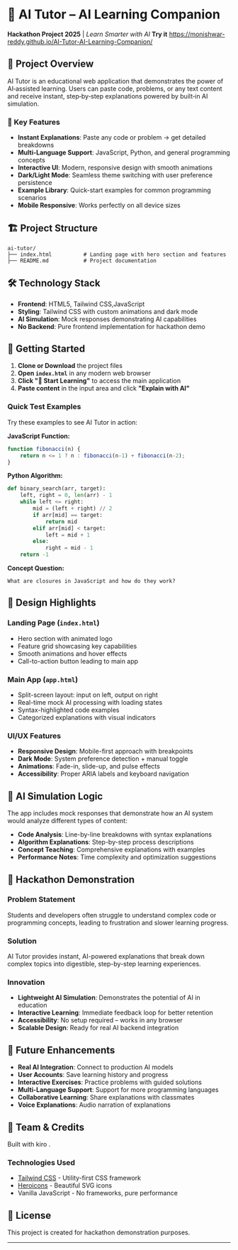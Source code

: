 # 🚀 AI Tutor – AI Learning Companion

**Hackathon Project 2025** | *Learn Smarter with AI*
**Try it**
https://monishwar-reddy.github.io/AI-Tutor-AI-Learning-Companion/

## 📖 Project Overview

AI Tutor is an educational web application that demonstrates the power of AI‑assisted learning. Users can paste code, problems, or any text content and receive instant, step‑by‑step explanations powered by built‑in AI simulation.

### 🎯 Key Features

* **Instant Explanations**: Paste any code or problem → get detailed breakdowns
* **Multi-Language Support**: JavaScript, Python, and general programming concepts
* **Interactive UI**: Modern, responsive design with smooth animations
* **Dark/Light Mode**: Seamless theme switching with user preference persistence
* **Example Library**: Quick-start examples for common programming scenarios
* **Mobile Responsive**: Works perfectly on all device sizes

## 🏗️ Project Structure

```
ai-tutor/
├── index.html          # Landing page with hero section and features
├── README.md           # Project documentation

```

## 🛠️ Technology Stack

* **Frontend**: HTML5, Tailwind CSS,JavaScript
* **Styling**: Tailwind CSS with custom animations and dark mode
* **AI Simulation**: Mock responses demonstrating AI capabilities
* **No Backend**: Pure frontend implementation for hackathon demo

## 🚀 Getting Started

1. **Clone or Download** the project files
2. **Open `index.html`** in any modern web browser
3. **Click "🚀 Start Learning"** to access the main application
4. **Paste content** in the input area and click **"Explain with AI"**

### Quick Test Examples

Try these examples to see AI Tutor in action:

**JavaScript Function:**

```javascript
function fibonacci(n) {
    return n <= 1 ? n : fibonacci(n-1) + fibonacci(n-2);
}
```

**Python Algorithm:**

```python
def binary_search(arr, target):
    left, right = 0, len(arr) - 1
    while left <= right:
        mid = (left + right) // 2
        if arr[mid] == target:
            return mid
        elif arr[mid] < target:
            left = mid + 1
        else:
            right = mid - 1
    return -1
```

**Concept Question:**

```
What are closures in JavaScript and how do they work?
```

## 🎨 Design Highlights

### Landing Page (`index.html`)

* Hero section with animated logo
* Feature grid showcasing key capabilities
* Smooth animations and hover effects
* Call-to-action button leading to main app

### Main App (`app.html`)

* Split-screen layout: input on left, output on right
* Real-time mock AI processing with loading states
* Syntax-highlighted code examples
* Categorized explanations with visual indicators

### UI/UX Features

* **Responsive Design**: Mobile-first approach with breakpoints
* **Dark Mode**: System preference detection + manual toggle
* **Animations**: Fade-in, slide-up, and pulse effects
* **Accessibility**: Proper ARIA labels and keyboard navigation

## 🧠 AI Simulation Logic

The app includes mock responses that demonstrate how an AI system would analyze different types of content:

* **Code Analysis**: Line-by-line breakdowns with syntax explanations
* **Algorithm Explanations**: Step-by-step process descriptions
* **Concept Teaching**: Comprehensive explanations with examples
* **Performance Notes**: Time complexity and optimization suggestions

## 🎯 Hackathon Demonstration

### Problem Statement

Students and developers often struggle to understand complex code or programming concepts, leading to frustration and slower learning progress.

### Solution

AI Tutor provides instant, AI-powered explanations that break down complex topics into digestible, step-by-step learning experiences.

### Innovation

* **Lightweight AI Simulation**: Demonstrates the potential of AI in education
* **Interactive Learning**: Immediate feedback loop for better retention
* **Accessibility**: No setup required – works in any browser
* **Scalable Design**: Ready for real AI backend integration

## 🔮 Future Enhancements

* **Real AI Integration**: Connect to production AI models
* **User Accounts**: Save learning history and progress
* **Interactive Exercises**: Practice problems with guided solutions
* **Multi-Language Support**: Support for more programming languages
* **Collaborative Learning**: Share explanations with classmates
* **Voice Explanations**: Audio narration of explanations

## 👥 Team & Credits

Built with kiro .

### Technologies Used

* [Tailwind CSS](https://tailwindcss.com/) - Utility-first CSS framework
* [Heroicons](https://heroicons.com/) - Beautiful SVG icons
* Vanilla JavaScript - No frameworks, pure performance

## 📄 License

This project is created for hackathon demonstration purposes.

---
